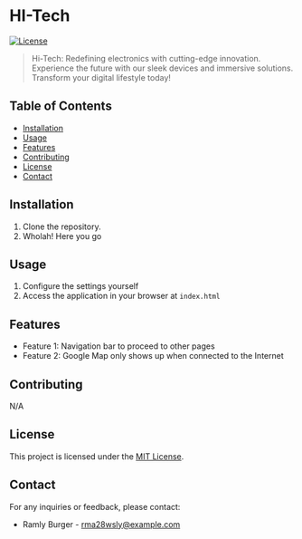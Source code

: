 # HI-Tech

[![License](https://img.shields.io/badge/License-MIT-blue.svg)](LICENSE)

> Hi-Tech: Redefining electronics with cutting-edge innovation. Experience the future with our sleek devices and immersive solutions. Transform your digital lifestyle today!

## Table of Contents

- [Installation](#installation)
- [Usage](#usage)
- [Features](#features)
- [Contributing](#contributing)
- [License](#license)
- [Contact](#contact)

## Installation

1. Clone the repository.
2. Wholah! Here you go

## Usage

1. Configure the settings yourself
2. Access the application in your browser at `index.html`

## Features

- Feature 1: Navigation bar to proceed to other pages
- Feature 2: Google Map only shows up when connected to the Internet

## Contributing

N/A

## License

This project is licensed under the [MIT License](LICENSE).

## Contact

For any inquiries or feedback, please contact:

- Ramly Burger - rma28wsly@example.com
